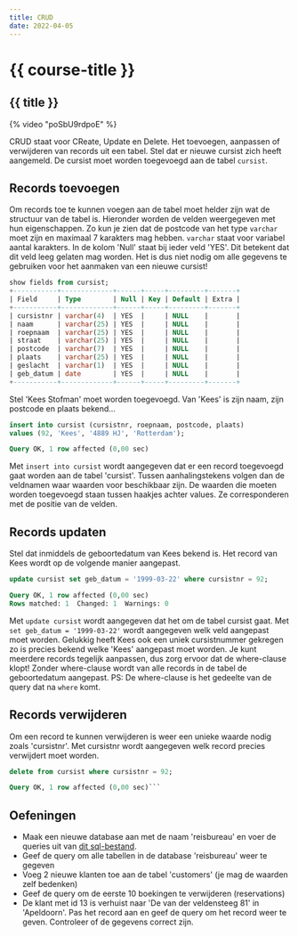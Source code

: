 ```yaml
---
title: CRUD
date: 2022-04-05
---
```


# {{ course-title }}

## {{ title }}

{% video "poSbU9rdpoE" %}


CRUD staat voor CReate, Update en Delete. Het toevoegen, aanpassen of verwijderen van records uit een tabel. Stel dat er nieuwe cursist zich heeft aangemeld. De cursist moet worden toegevoegd aan de tabel <code>cursist</code>.

## Records toevoegen
Om records toe te kunnen voegen aan de tabel moet helder zijn wat de structuur van de tabel is.
Hieronder worden de velden weergegeven met hun eigenschappen. Zo kun je zien dat de postcode van het type <code>varchar</code> moet zijn en maximaal 7 karakters mag hebben. <code>varchar</code> staat voor variabel aantal karakters. In de kolom 'Null' staat bij ieder veld 'YES'. Dit betekent dat dit veld leeg gelaten mag worden. Het is dus niet nodig om alle gegevens te gebruiken voor het aanmaken van een nieuwe cursist!

```sql
show fields from cursist;
+-----------+-------------+------+-----+---------+-------+
| Field     | Type        | Null | Key | Default | Extra |
+-----------+-------------+------+-----+---------+-------+
| cursistnr | varchar(4)  | YES  |     | NULL    |       |
| naam      | varchar(25) | YES  |     | NULL    |       |
| roepnaam  | varchar(25) | YES  |     | NULL    |       |
| straat    | varchar(25) | YES  |     | NULL    |       |
| postcode  | varchar(7)  | YES  |     | NULL    |       |
| plaats    | varchar(25) | YES  |     | NULL    |       |
| geslacht  | varchar(1)  | YES  |     | NULL    |       |
| geb_datum | date        | YES  |     | NULL    |       |
+-----------+-------------+------+-----+---------+-------+
```
Stel 'Kees Stofman' moet worden toegevoegd. Van 'Kees' is zijn naam, zijn postcode en plaats bekend...
```sql
insert into cursist (cursistnr, roepnaam, postcode, plaats) 
values (92, 'Kees', '4889 HJ', 'Rotterdam');

Query OK, 1 row affected (0,00 sec)
```
Met <code>insert into cursist</code> wordt aangegeven dat er een record toegevoegd gaat worden aan de tabel 'cursist'. Tussen aanhalingstekens volgen dan de veldnamen waar waarden voor beschikbaar zijn. De waarden die moeten worden toegevoegd staan tussen haakjes achter values. Ze corresponderen met de positie van de velden.

## Records updaten
Stel dat inmiddels de geboortedatum van Kees bekend is. Het record van Kees wordt op de volgende manier aangepast.
```sql
update cursist set geb_datum = '1999-03-22' where cursistnr = 92;

Query OK, 1 row affected (0,00 sec)
Rows matched: 1  Changed: 1  Warnings: 0
```
Met <code>update cursist</code> wordt aangegeven dat het om de tabel cursist gaat. Met <code>set geb_datum = '1999-03-22'</code> wordt aangegeven welk veld aangepast moet worden. Gelukkig heeft Kees ook een uniek cursistnummer gekregen zo is precies bekend welke 'Kees' aangepast moet worden. Je kunt meerdere records tegelijk aanpassen, dus zorg ervoor dat de where-clause klopt! Zonder where-clause wordt van alle records in de tabel de geboortedatum aangepast.
PS: De where-clause is het gedeelte van de query dat na <code>where</code> komt.

## Records verwijderen
Om een record te kunnen verwijderen is weer een unieke waarde nodig zoals 'cursistnr'. Met cursistnr wordt aangegeven welk record precies verwijdert moet worden.
```sql
delete from cursist where cursistnr = 92;

Query OK, 1 row affected (0,00 sec)```
```

## Oefeningen
* Maak een nieuwe database aan met de naam 'reisbureau' en voer de queries uit van [dit sql-bestand](https://static.edutorial.nl/projecten/reisbureau_001.sql).
* Geef de query om alle tabellen in de database 'reisbureau' weer te gegeven
* Voeg 2 nieuwe klanten toe aan de tabel 'customers' (je mag de waarden zelf bedenken)
* Geef de query om de eerste 10 boekingen te verwijderen (reservations)
* De klant met id 13 is verhuist naar 'De van der veldensteeg 81' in 'Apeldoorn'. Pas het record aan en geef de query om het record weer te geven. Controleer of de gegevens correct zijn.

